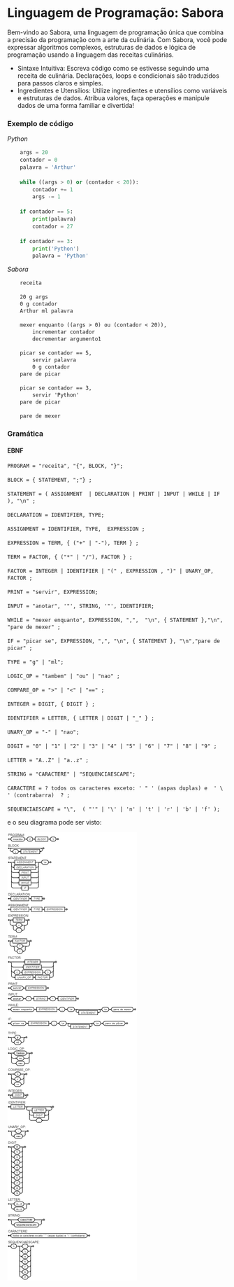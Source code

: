 # Linguagem de Programação: Sabora

Bem-vindo ao Sabora, uma linguagem de programação única que combina a precisão da programação com a arte da culinária. Com Sabora, você pode expressar algoritmos complexos, estruturas de dados e lógica de programação usando a linguagem das receitas culinárias.

* Sintaxe Intuitiva: Escreva código como se estivesse seguindo uma receita de culinária. Declarações, loops e condicionais são traduzidos para passos claros e simples.
* Ingredientes e Utensílios: Utilize ingredientes e utensílios como variáveis e estruturas de dados. Atribua valores, faça operações e manipule dados de uma forma familiar e divertida!

### Exemplo de código

*Python*

```Python
    args = 20
    contador = 0
    palavra = 'Arthur'
  
    while ((args > 0) or (contador < 20)):
        contador += 1
        args -= 1

    if contador == 5:
        print(palavra)
        contador = 27

    if contador == 3:
        print('Python')
        palavra = 'Python'
```

*Sabora*

```Sabora
    receita 

    20 g args
    0 g contador
    Arthur ml palavra
  
    mexer enquanto ((args > 0) ou (contador < 20)),
        incrementar contador
        decrementar argumento1

    picar se contador == 5,
        servir palavra
        0 g contador
    pare de picar

    picar se contador == 3,
        servir 'Python'
    pare de picar

    pare de mexer
```

### Gramática

#### EBNF

```ebnf
PROGRAM = "receita", "{", BLOCK, "}";

BLOCK = { STATEMENT, ";"} ;

STATEMENT = ( ASSIGNMENT  | DECLARATION | PRINT | INPUT | WHILE | IF ), "\n" ;

DECLARATION = IDENTIFIER, TYPE;

ASSIGNMENT = IDENTIFIER, TYPE,  EXPRESSION ;

EXPRESSION = TERM, { ("+" | "-"), TERM } ;

TERM = FACTOR, { ("*" | "/"), FACTOR } ;

FACTOR = INTEGER | IDENTIFIER | "(" , EXPRESSION , ")" | UNARY_OP, FACTOR ;

PRINT = "servir", EXPRESSION;

INPUT = "anotar", '"', STRING, '"', IDENTIFIER;

WHILE = "mexer enquanto", EXPRESSION, ",",  "\n", { STATEMENT },"\n", "pare de mexer" ;

IF = "picar se", EXPRESSION, ",", "\n", { STATEMENT }, "\n","pare de picar" ;

TYPE = "g" | "ml";

LOGIC_OP = "tambem" | "ou" | "nao" ;

COMPARE_OP = ">" | "<" | "==" ;

INTEGER = DIGIT, { DIGIT } ;

IDENTIFIER = LETTER, { LETTER | DIGIT | "_" } ;

UNARY_OP = "-" | "nao";

DIGIT = "0" | "1" | "2" | "3" | "4" | "5" | "6" | "7" | "8" | "9" ;

LETTER = "A..Z" | "a..z" ;

STRING = "CARACTERE" | "SEQUENCIAESCAPE";

CARACTERE = ? todos os caracteres exceto: ' " ' (aspas duplas) e  ' \ ' (contrabarra)  ? ;

SEQUENCIAESCAPE = "\",  ( "'" | '\' | 'n' | 't' | 'r' | 'b' | 'f' );
```

e o seu diagrama pode ser visto:

![EBNF](EBNF/EBNF.png)
